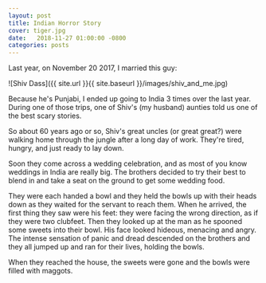```yaml
---
layout: post
title: Indian Horror Story
cover: tiger.jpg
date:   2018-11-27 01:00:00 -0800
categories: posts
---
```


Last year, on November 20 2017, I married this guy:

![Shiv Dass]({{ site.url }}{{ site.baseurl }}/images/shiv_and_me.jpg)

Because he's Punjabi, I ended up going to India 3 times over the last year. During one of those trips,
one of Shiv's (my husband) aunties told us one of the best scary stories.

So about 60 years ago or so, Shiv's great uncles (or great great?) were walking home through the jungle
after a long day of work. They're tired, hungry, and just ready to lay down.

Soon they come across a wedding celebration, and as most of you know weddings in India are really big.
The brothers decided to try their best to blend in and take a seat on the ground to get some wedding food.

They were each handed a bowl and they held the bowls up with their heads down as they waited for the servant
to reach them. When he arrived, the first thing they saw were his feet: they were facing the wrong direction,
as if they were two clubfeet. Then they looked up at the man as he spooned some sweets into their bowl. His
face looked hideous, menacing and angry. The intense sensation of panic and dread descended on the brothers
and they all jumped up and ran for their lives, holding the bowls.

When they reached the house, the sweets were gone and the bowls were filled with maggots.
